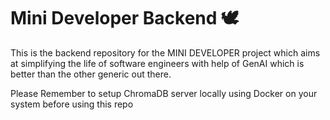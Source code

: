 # Mini Developer Backend 🕊

This is the backend repository for the MINI DEVELOPER project which aims at simplifying the life of software engineers with help of GenAI which is better than the other generic out there.

Please Remember to setup ChromaDB server locally using Docker on your system before using this repo
